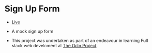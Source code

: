 # Sign Up Form

- [Live](https://vkilng.github.io/sign-up-form)

- A mock sign up form

- This project was undertaken as part of an endeavour in learning Full stack web develoment at [The Odin Project](https://theodinproject.com).
